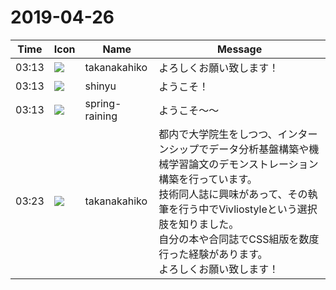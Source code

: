# 2019-04-26

|Time|Icon|Name|Message|
|---|---|---|---|
|03:13|![](https://secure.gravatar.com/avatar/0479057e04d0dbef40692b5f171f60e4.jpg?s=72&d=https%3A%2F%2Fa.slack-edge.com%2Fdf10d%2Fimg%2Favatars%2Fava_0015-72.png)|takanakahiko|よろしくお願い致します！|
|03:13|![](https://avatars.slack-edge.com/2018-04-27/354445776386_e258f5ed5ba887b08668_72.jpg)|shinyu|ようこそ！|
|03:13|![](https://secure.gravatar.com/avatar/1ac180f0868137292905c311b5fff781.jpg?s=72&d=https%3A%2F%2Fa.slack-edge.com%2Fdf10d%2Fimg%2Favatars%2Fava_0021-72.png)|spring-raining|ようこそ〜〜|
|03:23|![](https://secure.gravatar.com/avatar/0479057e04d0dbef40692b5f171f60e4.jpg?s=72&d=https%3A%2F%2Fa.slack-edge.com%2Fdf10d%2Fimg%2Favatars%2Fava_0015-72.png)|takanakahiko|都内で大学院生をしつつ、インターンシップでデータ分析基盤構築や機械学習論文のデモンストレーション構築を行っています。<br>技術同人誌に興味があって、その執筆を行う中でVivliostyleという選択肢を知りました。<br>自分の本や合同誌でCSS組版を数度行った経験があります。<br>よろしくお願い致します！|
